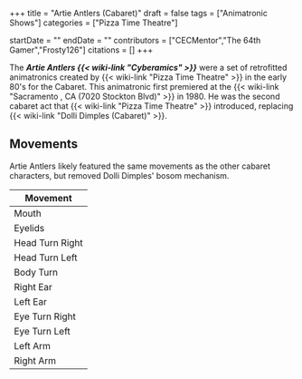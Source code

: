 +++
title = "Artie Antlers (Cabaret)"
draft = false
tags = ["Animatronic Shows"]
categories = ["Pizza Time Theatre"]


startDate = ""
endDate = ""
contributors = ["CECMentor","The 64th Gamer","Frosty126"]
citations = []
+++

The ***Artie Antlers {{< wiki-link "Cyberamics" >}}*** were a set of retrofitted animatronics created by {{< wiki-link "Pizza Time Theatre" >}} in the early 80's for the Cabaret. This animatronic first premiered at the {{< wiki-link "Sacramento , CA (7020 Stockton Blvd)" >}} in 1980. He was the second cabaret act that {{< wiki-link "Pizza Time Theatre" >}} introduced, replacing {{< wiki-link "Dolli Dimples (Cabaret)" >}}.

## Movements

Artie Antlers likely featured the same movements as the other cabaret characters, but removed Dolli Dimples' bosom mechanism.

| Movement        |
|-----------------|
| Mouth           |
| Eyelids         |
| Head Turn Right |
| Head Turn Left  |
| Body Turn       |
| Right Ear       |
| Left Ear        |
| Eye Turn Right  |
| Eye Turn Left   |
| Left Arm        |
| Right Arm       |